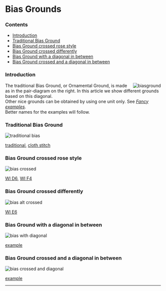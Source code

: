 <body>

<h1>Bias Grounds</h1>
  
<h3>Contents</h3>
<ul>
<li><a href="#bias-intr">Introduction</a></li>
<li><a href="#bias-trad">Traditional Bias Ground</a></li>
<li><a href="#bias-crrs">Bias Ground crossed rose style</a></li>
<li><a href="#bias-crdf">Bias Ground crossed differently</a></li>
<li><a href="#bias-diag">Bias Ground with a diagonal in between</a></li>
<li><a href="#bias-crdi">Bias Ground crossed and a diagonal in between</a></li>
</ul>

<h3 id="bias-intr">Introduction</h3>
<p><img align="right" alt="biasground" src="https://maetempels.github.io/MAE-gf/images_wt/gf%200221%20wt.png">
The traditional Bias Ground, or Ornamental Ground, is made as in the pair-diagram on the right. In this article we show different grounds based on this diagonal.<br>
Other nice grounds can be obtained by using one unit only. See <a href="https://maetempels.github.io/MAE-gf/docs/fancy#fanc-bias"><i>Fancy examples</i></a>.<br>
Better names for the examples will follow.</p>

<h3 id="bias-trad">Traditional Bias Ground</h3>
<p><img alt="traditional bias" src="https://maetempels.github.io/MAE-gf/images_wt/gf-bias-tr.png"></p>
<p><a href="https://d-bl.github.io/GroundForge/index.html?m=6-48%20%0A86-4%3Bbricks%3B16%3B16%3B0%3B0&s1=ctct%20B1%3Dct%20C2%3Dct">traditional</a>, 
<a href="https://d-bl.github.io/GroundForge/index.html?m=6-48%20%0A86-4%3Bbricks%3B16%3B16%3B0%3B0&s1=ctc%20B1%3Dtct%20C2%3Dtct">cloth stitch</a></p>

<h3 id="bias-crrs">Bias Ground crossed rose style</h3>
<p><img alt="bias crossed" src="https://maetempels.github.io/MAE-gf/images_wt/gf-bias-at.png"></p>
<p><a href="https://d-bl.github.io/GroundForge/index.html?m=8-48%0A8314%3Bbricks%3B16%3B16%3B0%3B0&s1=ct%20D2%3Dctct%20A1%3Dctct%20C1%3Dctct%20B2%3Dctct">WI D6</a>,
   <a href="https://d-bl.github.io/GroundForge/index.html?m=1483%208-48%3Bbricks%3B16%3B16%3B0%3B0&s1=ctc%20A2%3Dctcllctc%20C2%3Dctcrrctc">WI F4</a></p>

<h3 id="bias-crdf">Bias Ground crossed differently</h3>
<p><img alt="bias alt crossed" src="https://maetempels.github.io/MAE-gf/images_wt/gf-bias-aa.png"></p>
<p><a href="https://d-bl.github.io/GroundForge/index.html?m=1488-483%208-483148%20831488-4%20488-4831%3Bbricks%3B16%3B16%3B0%3B0&s1=ct%20F3%3Dctct%20E4%3Dctct%20G4%3Dctct%20B1%3Dctct%20H1%3Dctct%20C4%3Dctct%20A2%3Dctct%20H3%3Dctct%20B3%3Dctct%20A4%3Dctct%20D1%3Dctct%20C2%3Dctct%20E2%3Dctct%20D3%3Dctct%20F1%3Dctct%20G4%3Dctct%20G2%3Dctct">WI E6</a></p>
  
<h3 id="bias-diag">Bias Ground with a diagonal in between</h3>
<p><img alt="bias with diagonal" src="https://maetempels.github.io/MAE-gf/images_wt/gf-bias-vg.png"></p>
<p><a href="https://d-bl.github.io/GroundForge/index.html?m=5-486-%0A-5-486%0A6-5-48%0A%0A%3Bbricks%3B16%3B16%3B0%3B0&s1=ctct%20C2%3Dct%20B1%3Dct%20A3%3Dct">example</a></p>

<h3 id="bias-crdi">Bias Ground crossed and a diagonal in between</h3>
<p><img alt="bias crossed and diagonal" src="https://maetempels.github.io/MAE-gf/images_wt/gf-bias-av.png"></p>
<p><a href="https://d-bl.github.io/GroundForge/index.html?m=8-7-48%0A831214%0A488-7-%0A148312%0A7-488-%0A121483%0A%0A%3Bchecker%3B16%3B16%3B0%3B0&s1=ctct%20E4%3Dct%20F5%3Dct%20B1%3Dct%20D3%3Dct%20A6%3Dct%20C2%3Dct">example</a></p>

<p><hr><p>
</body>
